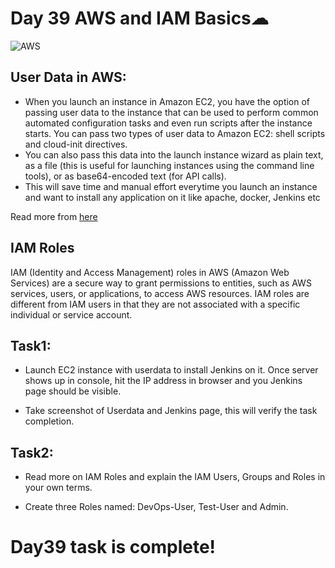 # Day 39 AWS and IAM Basics☁
![AWS](https://miro.medium.com/max/1400/0*dIzXLQn6aBClm1TJ.png)

## User Data in AWS:
- When you launch an instance in Amazon EC2, you have the option of passing user data to the instance that can be used to perform common automated configuration tasks and even run scripts after the instance starts. You can pass two types of user data to Amazon EC2: shell scripts and cloud-init directives.
- You can also pass this data into the launch instance wizard as plain text, as a file (this is useful for launching instances using the command line tools), or as base64-encoded text (for API calls).
- This will save time and manual effort everytime you launch an instance and want to install any application on it like apache, docker, Jenkins etc

Read more from [here](https://docs.aws.amazon.com/AWSEC2/latest/UserGuide/user-data.html)

## IAM Roles

IAM (Identity and Access Management) roles in AWS (Amazon Web Services) are a secure way to grant permissions to entities, such as AWS services, users, or applications, to access AWS resources. IAM roles are different from IAM users in that they are not associated with a specific individual or service account.

## Task1:

- Launch EC2 instance with userdata to install Jenkins on it. Once server shows up in console, hit the IP address in browser and you Jenkins page should be visible.

- Take screenshot of Userdata and Jenkins page, this will verify the task completion.

## Task2:

- Read more on IAM Roles and explain the IAM Users, Groups and Roles in your own terms.

- Create three Roles named: DevOps-User, Test-User and Admin.


# Day39 task is complete!
